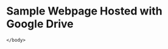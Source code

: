 
<html>
    <head>
        <title>Sample Webpage</title>
        <link href="stylesheet.css" rel="stylesheet" type="text/css" />
    </head>
    <body>
        <h1>Sample Webpage Hosted with Google Drive</h1>
        
    </body>
</html>
